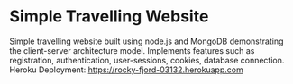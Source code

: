# Simple Travelling Website
Simple travelling website built using node.js and MongoDB demonstrating the client-server architecture model. Implements features such as registration, authentication, user-sessions, cookies, database connection.  
Heroku Deployment: https://rocky-fjord-03132.herokuapp.com
